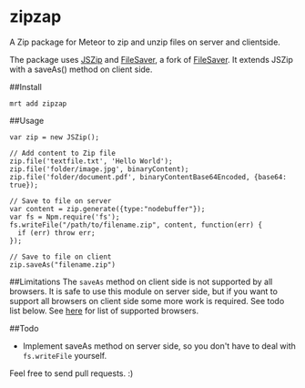 zipzap
=============

A Zip package for Meteor to zip and unzip files on server and clientside.

The package uses [JSZip](https://github.com/Stuk/jszip) and [FileSaver](https://github.com/udondan/FileSaver.js), a fork of [FileSaver](https://github.com/eligrey/FileSaver.js). It extends JSZip with a saveAs() method on client side.

##Install
```
mrt add zipzap
```

##Usage
```
var zip = new JSZip();

// Add content to Zip file
zip.file('textfile.txt', 'Hello World');
zip.file('folder/image.jpg', binaryContent);
zip.file('folder/document.pdf', binaryContentBase64Encoded, {base64: true});

// Save to file on server
var content = zip.generate({type:"nodebuffer"});
var fs = Npm.require('fs');
fs.writeFile("/path/to/filename.zip", content, function(err) {
  if (err) throw err;
});

// Save to file on client
zip.saveAs("filename.zip")
```

##Limitations
The `saveAs` method on client side is not supported by all browsers. It is safe to use this module on server side, but if you want to support all browsers on client side some more work is required. See todo list below. See [here](https://github.com/eligrey/FileSaver.js/blob/master/README.md#supported-browsers) for list of supported browsers.

##Todo
 - Implement saveAs method on server side, so you don't have to deal with `fs.writeFile` yourself.

Feel free to send pull requests. :)
